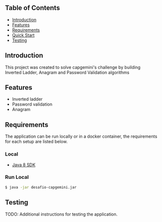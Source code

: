 


## Table of Contents

- [Introduction](#introduction)
- [Features](#features)
- [Requirements](#requirements)
- [Quick Start](#quick-start)
- [Testing](#testing)

## Introduction

This project was created to solve capgemini's challenge by building Inverted Ladder, Anagram and Password Validation algorithms

## Features

* Inverted ladder
* Password validation
* Anagram

## Requirements
The application can be run locally or in a docker container, the requirements for each setup are listed below.

### Local
* [Java 8 SDK](http://www.oracle.com/technetwork/java/javase/downloads/jdk8-downloads-2133151.html)

### Run Local
```bash
$ java -jar desafio-capgemini.jar
```

## Testing
TODO: Additional instructions for testing the application.


